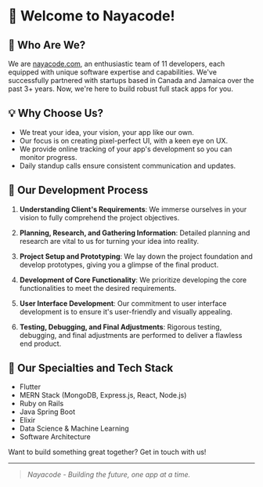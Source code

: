 # 🚀 Welcome to Nayacode!

## 👥 Who Are We?

We are [nayacode.com](http://nayacode.com/), an enthusiastic team of 11 developers, each equipped with unique software expertise and capabilities. We've successfully partnered with startups based in Canada and Jamaica over the past 3+ years. Now, we're here to build robust full stack apps for you.

## 💡 Why Choose Us?

- We treat your idea, your vision, your app like our own.
- Our focus is on creating pixel-perfect UI, with a keen eye on UX.
- We provide online tracking of your app's development so you can monitor progress.
- Daily standup calls ensure consistent communication and updates.

## 🔄 Our Development Process

1. **Understanding Client's Requirements**: We immerse ourselves in your vision to fully comprehend the project objectives.

2. **Planning, Research, and Gathering Information**: Detailed planning and research are vital to us for turning your idea into reality.

3. **Project Setup and Prototyping**: We lay down the project foundation and develop prototypes, giving you a glimpse of the final product.

4. **Development of Core Functionality**: We prioritize developing the core functionalities to meet the desired requirements.

5. **User Interface Development**: Our commitment to user interface development is to ensure it's user-friendly and visually appealing.

6. **Testing, Debugging, and Final Adjustments**: Rigorous testing, debugging, and final adjustments are performed to deliver a flawless end product.

## 💼 Our Specialties and Tech Stack

- Flutter
- MERN Stack (MongoDB, Express.js, React, Node.js)
- Ruby on Rails
- Java Spring Boot
- Elixir
- Data Science & Machine Learning
- Software Architecture

Want to build something great together? Get in touch with us!

---

> *Nayacode - Building the future, one app at a time.*
